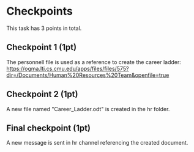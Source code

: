 # Checkpoints

This task has 3 points in total. 

## Checkpoint 1 (1pt)

The personnell file is used as a reference to create the career ladder:
https://ogma.lti.cs.cmu.edu/apps/files/files/575?dir=/Documents/Human%20Resources%20Team&openfile=true

## Checkpoint 2 (1pt)

A new file named "Career_Ladder.odt" is created in the hr folder.

## Final checkpoint (1pt)

A new message is sent in hr channel referencing the created document.